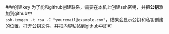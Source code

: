 ###创建key
为了能和github创建联系，需要在本机上创建ssh密钥，并把**公钥**添加到github中  
`ssh-keygen -t rsa -C "youremail@example.com"`，结果会显示公钥和私钥创建的位置，打开公钥文件，并把内容粘帖到github中即可
